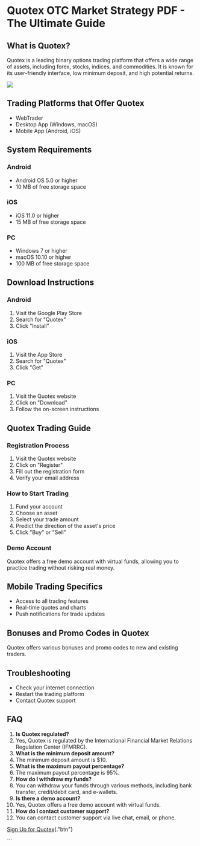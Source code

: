 # Quotex OTC Market Strategy PDF - The Ultimate Guide

## What is Quotex?

Quotex is a leading binary options trading platform that offers a wide
range of assets, including forex, stocks, indices, and commodities. It
is known for its user-friendly interface, low minimum deposit, and high
potential returns.

[![](https://static.quotex.io/files/4_en/300_250.jpg)](https://traff.sbs/brokerqxlid)

## Trading Platforms that Offer Quotex

-   WebTrader
-   Desktop App (Windows, macOS)
-   Mobile App (Android, iOS)

## System Requirements

### Android

-   Android OS 5.0 or higher
-   10 MB of free storage space

### iOS

-   iOS 11.0 or higher
-   15 MB of free storage space

### PC

-   Windows 7 or higher
-   macOS 10.10 or higher
-   100 MB of free storage space

## Download Instructions

### Android

1.  Visit the Google Play Store
2.  Search for "Quotex"
3.  Click "Install"

### iOS

1.  Visit the App Store
2.  Search for "Quotex"
3.  Click "Get"

### PC

1.  Visit the Quotex website
2.  Click on "Download"
3.  Follow the on-screen instructions

## Quotex Trading Guide

### Registration Process

1.  Visit the Quotex website
2.  Click on "Register"
3.  Fill out the registration form
4.  Verify your email address

### How to Start Trading

1.  Fund your account
2.  Choose an asset
3.  Select your trade amount
4.  Predict the direction of the asset\'s price
5.  Click "Buy" or "Sell"

### Demo Account

Quotex offers a free demo account with virtual funds, allowing you to
practice trading without risking real money.

## Mobile Trading Specifics

-   Access to all trading features
-   Real-time quotes and charts
-   Push notifications for trade updates

## Bonuses and Promo Codes in Quotex

Quotex offers various bonuses and promo codes to new and existing
traders.

## Troubleshooting

-   Check your internet connection
-   Restart the trading platform
-   Contact Quotex support

## FAQ

1.  **Is Quotex regulated?**
2.  Yes, Quotex is regulated by the International Financial Market
    Relations Regulation Center (IFMRRC).
3.  **What is the minimum deposit amount?**
4.  The minimum deposit amount is \$10.
5.  **What is the maximum payout percentage?**
6.  The maximum payout percentage is 95%.
7.  **How do I withdraw my funds?**
8.  You can withdraw your funds through various methods, including bank
    transfer, credit/debit card, and e-wallets.
9.  **Is there a demo account?**
10. Yes, Quotex offers a free demo account with virtual funds.
11. **How do I contact customer support?**
12. You can contact customer support via live chat, email, or phone.

[Sign Up for
Quotex](\%22https://traff.sbs/brokerqxsignup\%22){."btn"}

\`\`\`

